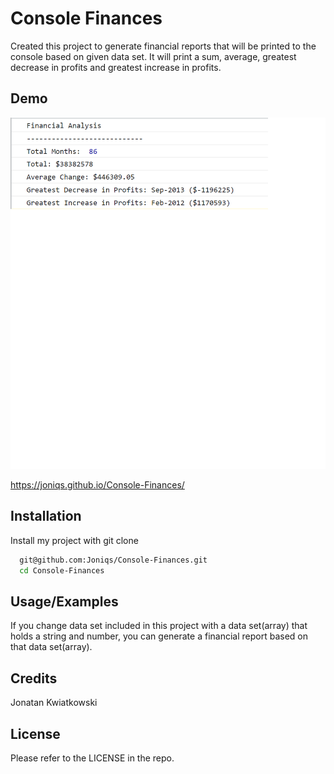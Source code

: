 # Console Finances

Created this project to generate financial reports that will be printed to the console based on given data set.
It will print a sum, average, greatest decrease in profits and greatest increase in profits.


## Demo

![Alt text](/images/financial-analysis.png)

https://joniqs.github.io/Console-Finances/
## Installation

Install my project with git clone

```bash
  git@github.com:Joniqs/Console-Finances.git
  cd Console-Finances
```
    
## Usage/Examples

If you change data set included in this project with a data set(array) that holds a string and number, you can generate a financial report based on that data set(array). 


## Credits

Jonatan Kwiatkowski
## License

Please refer to the LICENSE in the repo.

